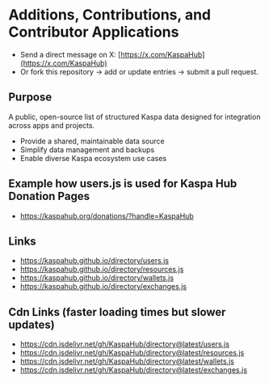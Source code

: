 # Additions, Contributions, and Contributor Applications
- Send a direct message on X: [https://x.com/KaspaHub](https://x.com/KaspaHub)
- Or fork this repository → add or update entries → submit a pull request.  

## Purpose
A public, open-source list of structured Kaspa data designed for integration across apps and projects.
- Provide a shared, maintainable data source  
- Simplify data management and backups  
- Enable diverse Kaspa ecosystem use cases

## Example how users.js is used for Kaspa Hub Donation Pages
- https://kaspahub.org/donations/?handle=KaspaHub

## Links
- https://kaspahub.github.io/directory/users.js
- https://kaspahub.github.io/directory/resources.js
- https://kaspahub.github.io/directory/wallets.js
- https://kaspahub.github.io/directory/exchanges.js

## Cdn Links (faster loading times but slower updates)
- https://cdn.jsdelivr.net/gh/KaspaHub/directory@latest/users.js
- https://cdn.jsdelivr.net/gh/KaspaHub/directory@latest/resources.js
- https://cdn.jsdelivr.net/gh/KaspaHub/directory@latest/wallets.js
- https://cdn.jsdelivr.net/gh/KaspaHub/directory@latest/exchanges.js
